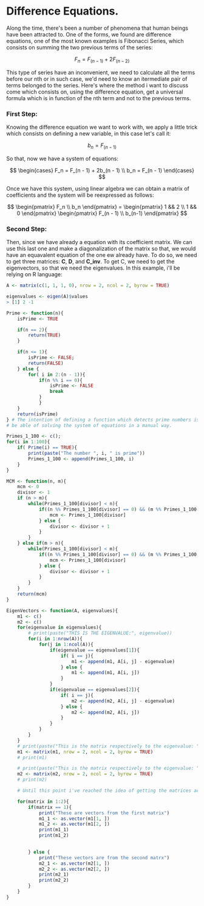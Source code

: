 # Difference Equations.

Along the time, there's been a number of phenomena that human beings have been attracted to. One of the forms, we found are difference equations, one of the most known examples is Fibonacci Series, which consists on summing the two previous terms of the series:

$$
F_n = F_(n - 1) + 2 F_(n - 2)
$$

This type of series have an inconvenient, we need to calculate all the terms before our nth or in such case, we'd need to know an itermediate pair of terms belonged to the series. Here's where the method i want to discuss come which consists on, using the difference equation, get a universal formula which is in function of the nth term and not to the previous terms.

### First Step:

Knowing the difference equation we want to work with, we apply a little trick which consists on defining a new variable, in this case let's call it:

$$
b_n = F_(n - 1)
$$

So that, now we have a system of equations:

$$
\begin{cases} 
F_n = F_(n - 1) + 2b_(n - 1) \\ 
b_n = F_(n - 1) 
\end{cases}
$$

Once we have this system, using linear algebra we can obtain a matrix of coefficients and the system will be reexpressed as follows:

$$
\begin{pmatrix} F_n \\ 
b_n  
\end{pmatrix} = \begin{pmatrix} 1 && 2 \\ 
1 && 0 
\end{pmatrix} 
\begin{pmatrix} F_(n - 1) \\ 
b_(n-1) 
\end{pmatrix}
$$

### Second Step:

Then, since we have already a equation with its coefficient matrix. We can use this last one and make a diagonalization of the matrix so that, we would have an equavalent equation of the one ew already have. To do so, we need to get three matrices: **C**, **D**, and **C_inv**. To get C, we need to get the eigenvectors, so that we need the eigenvalues. In this example, i'll be relying on R language:

```R
A <- matrix(c(1, 1, 1, 0), nrow = 2, ncol = 2, byrow = TRUE)

eigenvalues <- eigen(A)$values
> [1] 2 -1

Prime <- function(n){
    isPrime <- TRUE

    if(n == 2){
        return(TRUE)
    }

    if(n <= 1){
        isPrime <- FALSE;
        return(FALSE)
    } else {
        for( i in 2:(n - 1)){
            if(n %% i == 0){
                isPrime <- FALSE
                break
            }
            }
    }
    return(isPrime)
} # The intention of defining a function which detects prime numbers is to 
# be able of solving the system of equations in a manual way.

Primes_1_100 <- c();
for(i in 1:100){
    if( Prime(i) == TRUE){
        print(paste("The number ", i, " is prime"))
        Primes_1_100 <- append(Primes_1_100, i)
    }
}

MCM <- function(n, m){
    mcm <- 0
    divisor <- 1
    if (n > m){
        while(Primes_1_100[divisor] < n){
            if((n %% Primes_1_100[divisor] == 0) && (m %% Primes_1_100[divisor])){
                mcm <- Primes_1_100[divisor]
            } else {
                divisor <- divisor + 1
            }
        }
    } else if(m > n){
        while(Primes_1_100[divisor] < m){
            if((n %% Primes_1_100[divisor] == 0) && (m %% Primes_1_100[divisor])){
                mcm <- Primes_1_100[divisor]
            } else {
                divisor <- divisor + 1
            }
        }
    }
    return(mcm)
}

EigenVectors <- function(A, eigenvalues){
    m1 <- c()
    m2 <- c()
    for(eigenvalue in eigenvalues){
        # print(paste("THIS IS THE EIGENVALUE:", eigenvalue))
        for(i in 1:nrow(A)){
            for(j in 1:ncol(A)){
                if(eigenvalue == eigenvalues[1]){
                    if( i == j){
                        m1 <- append(m1, A[i, j] - eigenvalue)
                    } else {
                        m1 <- append(m1, A[i, j])
                    }
                }
                if(eigenvalue == eigenvalues[2]){
                    if( i == j){
                        m2 <- append(m2, A[i, j] - eigenvalue)
                    } else {
                        m2 <- append(m2, A[i, j])
                    }
                }
            }
        }
    }
    # print(paste("This is the matrix respectively to the eigenvalue: ", eigenvalues[1]))
    m1 <- matrix(m1, nrow = 2, ncol = 2, byrow = TRUE)
    # print(m1)

    # print(paste("This is the matrix respectively to the eigenvalue: ", eigenvalues[2]))
    m2 <- matrix(m2, nrow = 2, ncol = 2, byrow = TRUE)
    # print(m2)

    # Until this point i've reached the idea of getting the matrices according to each of the eigenvalues. Then i'll continue to get the respective vectors.

    for(matrix in 1:2){
        if(matrix == 1){
            print("These are vectors from the first matrix")
            m1_1 <- as.vector(m1[1, ])
            m1_2 <- as.vector(m1[2, ])
            print(m1_1)
            print(m1_2)

  
        } else {
            print("These vectors are from the second matrx")
            m2_1 <- as.vector(m2[1, ])
            m2_2 <- as.vector(m2[2, ])
            print(m2_1)
            print(m2_2)
        }
    }
}
```
